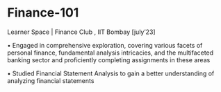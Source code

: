 # Finance-101
Learner Space | Finance Club , IIT Bombay         [july’23]

• Engaged in comprehensive exploration, covering various facets of personal finance, fundamental analysis
intricacies, and the multifaceted banking sector and proficiently completing assignments in these areas

• Studied Financial Statement Analysis to gain a better understanding of analyzing financial statements
